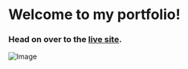 # Welcome to my portfolio!

### Head on over to the [live site](https://trost.dev).

![Image](/assets/images/portfolio-screenshot.png)
